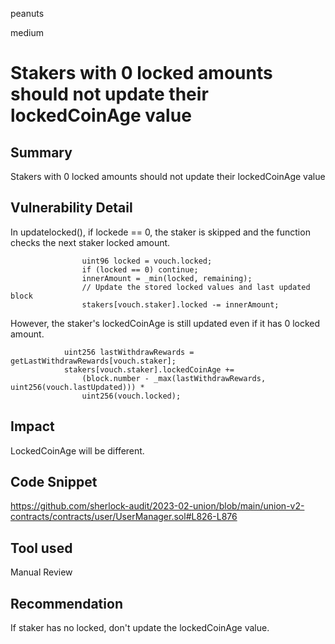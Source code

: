 peanuts

medium

# Stakers with 0 locked amounts should not update their lockedCoinAge value

## Summary

Stakers with 0 locked amounts should not update their lockedCoinAge value

## Vulnerability Detail

In updatelocked(), if lockede == 0, the staker is skipped and the function checks the next staker locked amount. 

```solidity
                uint96 locked = vouch.locked;
                if (locked == 0) continue;
                innerAmount = _min(locked, remaining);
                // Update the stored locked values and last updated block
                stakers[vouch.staker].locked -= innerAmount;
```

However, the staker's lockedCoinAge is still updated even if it has 0 locked amount.

```solidity
            uint256 lastWithdrawRewards = getLastWithdrawRewards[vouch.staker];
            stakers[vouch.staker].lockedCoinAge +=
                (block.number - _max(lastWithdrawRewards, uint256(vouch.lastUpdated))) *
                uint256(vouch.locked);
```

## Impact

LockedCoinAge will be different.

## Code Snippet

https://github.com/sherlock-audit/2023-02-union/blob/main/union-v2-contracts/contracts/user/UserManager.sol#L826-L876

## Tool used

Manual Review

## Recommendation

If staker has no locked, don't update the lockedCoinAge value.
